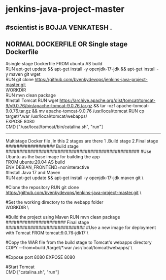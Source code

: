 # jenkins-java-project-master
#scientist is BOJJA VENKATESH .
--------------------------------------------------------------------------
NORMAL DOCKERFILE OR Single stage Dockerfile
-----------------------------------------------------------------------------
#single stage Dockerfile
FROM ubuntu AS build              \
RUN apt-get update && apt-get install -y openjdk-17-jdk && apt-get install -y maven git wget       \
RUN git clone https://github.com/bvenkydevops/jenkins-java-project-master.git   \
WORKDIR                \
RUN mvn clean package              \
#Install Tomcat
RUN wget https://archive.apache.org/dist/tomcat/tomcat-9/v9.0.76/bin/apache-tomcat-9.0.76.tar.gz &&
tar -xzf apache-tomcat-9.0.76.tar.gz &&
mv apache-tomcat-9.0.76 /usr/local/tomcat
RUN cp target/*.war /usr/local/tomcat/webapps/               \
EXPOSE 8080         \
CMD ["/usr/local/tomcat/bin/catalina.sh", "run"]

----------------------------------------------------------------------------------------
Multistage Docker file ,In this 2 stages are there 1 .Build stage 2.Final stage
################## Build stage ################################################# #Use Ubuntu as the base image for building the app  \
FROM ubuntu:20.04 AS build           \
ENV DEBIAN_FRONTEND=noninteractive    \
#Install Java 17 and Maven               \
RUN apt-get update &&
apt-get install -y openjdk-17-jdk maven git \

#Clone the repository
RUN git clone https://github.com/bvenkydevops/jenkins-java-project-master.git \

#Set the working directory to the webapp folder      \
WORKDIR  \

#Build the project using Maven
RUN mvn clean package             \
###################### Final stage #############################
#Use a new image for deployment with Tomcat
FROM tomcat:9.0.76-jdk17 \

#Copy the WAR file from the build stage to Tomcat's webapps directory
COPY --from=build /target/*.war /usr/local/tomcat/webapps/  \

#Expose port 8080
EXPOSE 8080          

#Start Tomcat  \
CMD ["catalina.sh", "run"]
